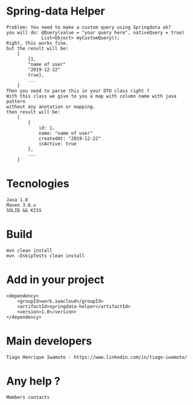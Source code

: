 # Spring-data Helper

    Problem: You need to make a custom query using Springdata ok?
    you will do: @Query(value = "your query here", nativeQuery = true)
                 List<Object> myCustomQuery();
    Right, this works fine.
    but the result will be:
        [
            {1,
            "name of user"
            "2019-12-22"
            true},
            ...
        ]
    Then you need to parse this in your DTO class right ?
    With this class we give to you a map with column name with java pattern
    without any anotation or mapping.
    then result will be:
        [
            {
                id: 1,
                name: "name of user"
                createdAt: "2019-12-22"
                isActive: true
            },
            ...
        ]          
        
# Tecnologies
    Java 1.8
    Maven 3.6.x
    SOLID && KISS

# Build
    mvn clean install
    mvn -DskipTests clean install
    
# Add in your project
    <dependency>
        <groupId>work.iwacloud</groupId>
        <artifactId>springdata-helper</artifactId>
        <version>1.0</version>
    </dependency>

    
# Main developers
    Tiago Henrique Iwamoto - https://www.linkedin.com/in/tiago-iwamoto/
    
# Any help ?
    Members contacts